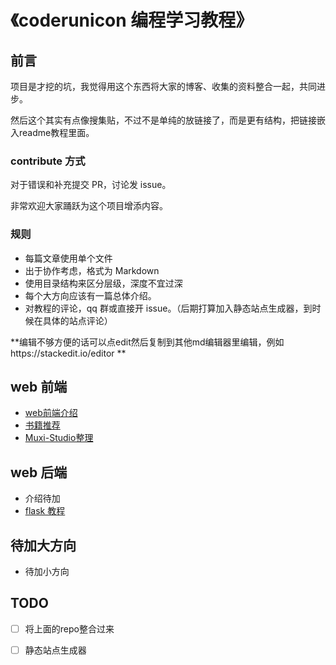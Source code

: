 # 《coderunicon 编程学习教程》

## 前言
项目是才挖的坑，我觉得用这个东西将大家的博客、收集的资料整合一起，共同进步。

然后这个其实有点像搜集贴，不过不是单纯的放链接了，而是更有结构，把链接嵌入readme教程里面。

### contribute 方式
对于错误和补充提交 PR，讨论发 issue。

非常欢迎大家踊跃为这个项目增添内容。

### 规则

- 每篇文章使用单个文件
- 出于协作考虑，格式为 Markdown
- 使用目录结构来区分层级，深度不宜过深
- 每个大方向应该有一篇总体介绍。
- 对教程的评论，qq 群或直接开 issue。（后期打算加入静态站点生成器，到时候在具体的站点评论）

**编辑不够方便的话可以点edit然后复制到其他md编辑器里编辑，例如https://stackedit.io/editor **

## web 前端

- [web前端介绍](https://github.com/SimplyY/web-front-end-learning-intro)
- [书籍推荐](https://github.com/Muxi-Studio/awesome_fe/blob/master/books.md)
- [Muxi-Studio整理](https://github.com/Muxi-Studio/awesome_fe/blob/master/README.md)

## web 后端
- 介绍待加
- [flask 教程](https://github.com/Muxi-Flask/Flask-Resources)

## 待加大方向
- 待加小方向

## TODO


- [ ] 将上面的repo整合过来

- [ ] 静态站点生成器
